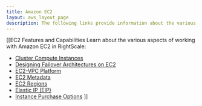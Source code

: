 ```yaml
---
title: Amazon EC2
layout: aws_layout_page
description: The following links provide information about the various aspects of working with Amazon EC2 in the RightScale Cloud Management Platform. 
---
```


[[EC2 Features and Capabilities
Learn about the various aspects of working with Amazon EC2 in RightScale:
* [Cluster Compute Instances](aws_cluster_compute_instances.html)
* [Designing Failover Architectures on EC2](aws_failover_architectures.html)
* [EC2-VPC Platform](aws_ec2_vpc_platform.html)
* [EC2 Metadata](aws_metadata.html)
* [EC2 Regions](aws_regions.html)
* [Elastic IP (EIP)](aws_elastic_ip.html)
* [Instance Purchase Options](aws_instance_purchase_options.html)
]]

